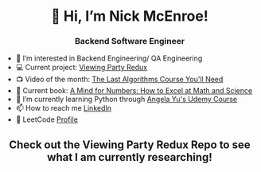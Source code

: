<h1 align= "center">👋 Hi, I’m Nick McEnroe!</h1>
<h3 align= "center">Backend Software Engineer</h3>
  
- 👀 I’m interested in Backend Engineering/ QA Engineering
- 💻 Current project: [Viewing Party Redux](https://github.com/NSMcEnroe/Viewing_Party_Redux)
- 📺 Video of the month: [The Last Algorithms Course You'll Need](https://frontendmasters.com/courses/algorithms/)
- 📖 Current book: [A Mind for Numbers: How to Excel at Math and Science](https://barbaraoakley.com/books/a-mind-for-numbers/)
- 🌱 I’m currently learning Python through [Angela Yu's Udemy Course](https://www.udemy.com/course/100-days-of-code/?couponCode=ST22FS22724)
- 📫 How to reach me [LinkedIn](https://www.linkedin.com/in/nicholasmcenroe/)
- 🧠 LeetCode [Profile](https://leetcode.com/nsmcenro/)

<h2 align= "center">Check out the Viewing Party Redux Repo to see what I am currently researching! </h3>
